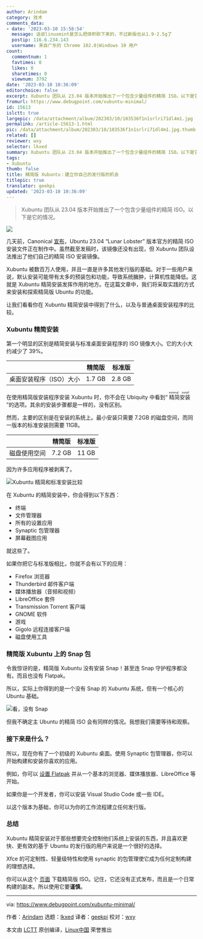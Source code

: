 ```yaml
---
author: Arindam
category: 技术
comments_data:
- date: '2023-03-10 15:58:54'
  message: 话说linuxmint是怎么把体积砍下来的，不过新版也从1.9-2.5g了
  postip: 116.6.234.143
  username: 来自广东的 Chrome 102.0|Windows 10 用户
count:
  commentnum: 1
  favtimes: 0
  likes: 0
  sharetimes: 0
  viewnum: 3792
date: '2023-03-10 10:36:09'
editorchoice: false
excerpt: Xubuntu 团队从 23.04 版本开始推出了一个包含少量组件的精简 ISO。以下是它的情况。
fromurl: https://www.debugpoint.com/xubuntu-minimal/
id: 15613
islctt: true
largepic: /data/attachment/album/202303/10/103536f1n1srlri71dl4m1.jpg
permalink: /article-15613-1.html
pic: /data/attachment/album/202303/10/103536f1n1srlri71dl4m1.jpg.thumb.jpg
related: []
reviewer: wxy
selector: lkxed
summary: Xubuntu 团队从 23.04 版本开始推出了一个包含少量组件的精简 ISO。以下是它的情况。
tags:
- Xubuntu
thumb: false
title: 精简版 Xubuntu：建立你自己的发行版的机会
titlepic: true
translator: geekpi
updated: '2023-03-10 10:36:09'
---
```



> 
> Xubuntu 团队从 23.04 版本开始推出了一个包含少量组件的精简 ISO。以下是它的情况。
> 
> 
> 


![](/data/attachment/album/202303/10/103536f1n1srlri71dl4m1.jpg)


几天前，Canonical [宣布](/article-15588-1.html)，Ubuntu 23.04 “Lunar Lobster” 版本官方的精简 ISO 安装文件正在制作中。虽然截至发稿时，该镜像还没有出现，但 Xubuntu 团队设法推出了他们自己的精简 ISO 安装镜像。


Xubuntu 被数百万人使用，并且一直是许多其他发行版的基础。对于一些用户来说，默认安装可能带有太多的预装包和功能，导致系统臃肿，计算机性能降低。这就是 Xubuntu 精简安装发挥作用的地方。在这篇文章中，我们将采取实践的方式来安装和探索精简版 Ubuntu 的功能。


让我们看看你在 Xubuntu 精简安装中得到了什么，以及与普通桌面安装程序的比较。


### Xubuntu 精简安装


第一个明显的区别是精简安装与标准桌面安装程序的 ISO 镜像大小。它的大小大约减少了 39%。




|  | 精简版 | 标准版 |
| --- | --- | --- |
| 桌面安装程序（ISO）大小 | 1.7 GB | 2.8 GB |


在使用精简版安装程序安装 Xubuntu 时，你不会在 Ubiquity 中看到“<ruby> 精简安装 <rt>  minimal install </rt></ruby>”的选项。其余的安装步骤都是一样的，没有区别。


然而，主要的区别是在安装的系统上。最小安装只需要 7.2GB 的磁盘空间，而同一版本的标准安装则需要 11GB。




|  | 精简版 | 标准版 |
| --- | --- | --- |
| 磁盘使用空间 | 7.2 GB | 11 GB |


因为许多应用程序被剥离了。


![Xubuntu 精简和标准安装比较](/data/attachment/album/202303/10/103600vljjhwq9pzqbkxpj.jpg)


在 Xubuntu 的精简安装中，你会得到以下东西：


* 终端
* 文件管理器
* 所有的设置应用
* Synaptic 包管理器
* 屏幕截图应用


就这些了。


如果你把它与标准版相比，你就不会有以下的应用：


* Firefox 浏览器
* Thunderbird 邮件客户端
* 媒体播放器（音频和视频）
* LibreOffice 套件
* Transmission Torrent 客户端
* GNOME 软件
* 游戏
* Gigolo 远程连接客户端
* 磁盘使用工具


### 精简版 Xubuntu 上的 Snap 包


令我惊讶的是，精简版 Xubuntu 没有安装 Snap！甚至连 Snap 守护程序都没有。而且也没有 Flatpak。


所以，实际上你得到的是一个没有 Snap 的 Xubuntu 系统，但有一个核心的 Ubuntu 基础。


![看，没有 Snap](/data/attachment/album/202303/10/103608eeexxekxbtybz8yz.jpg)


但我不确定主 Ubuntu 的精简 ISO 会有同样的情况。我想我们需要等待和观察。


### 接下来是什么？


所以，现在你有了一个初级的 Xubuntu 桌面。使用 Synaptic 包管理器，你可以开始构建和安装你喜欢的应用。


例如，你可以 [设置 Flatpak](https://www.debugpoint.com/how-to-install-flatpak-apps-ubuntu-linux/) 并从一个基本的浏览器、媒体播放器、LibreOffice 等开始。


如果你是一个开发者，你可以安装 Visual Studio Code 或一些 IDE。


以这个版本为基础，你可以为你的工作流程建立任何发行版。


### 总结


Xubuntu 精简安装对于那些想要完全控制他们系统上安装的东西，并且喜欢更快、更有效的基于 Ubuntu 的发行版的用户来说是一个很好的选择。


Xfce 的可定制性、轻量级特性和使用 synaptic 的包管理使它成为任何定制构建的理想选择。


你可以从这个 [页面](https://cdimage.ubuntu.com/xubuntu/daily-live/current/) 下载精简版 ISO。记住，它还没有正式发布，而且是一个日常构建的副本。所以使用它要**谨慎**。




---


via: <https://www.debugpoint.com/xubuntu-minimal/>


作者：[Arindam](https://www.debugpoint.com/author/admin1/) 选题：[lkxed](https://github.com/lkxed/) 译者：[geekpi](https://github.com/geekpi) 校对：[wxy](https://github.com/wxy)


本文由 [LCTT](https://github.com/LCTT/TranslateProject) 原创编译，[Linux中国](https://linux.cn/) 荣誉推出